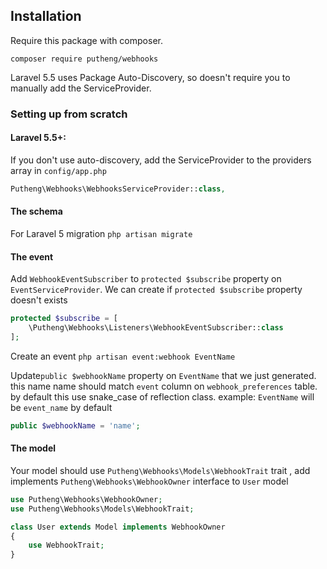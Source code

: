 Installation
------------

Require this package with composer.
```
composer require putheng/webhooks
```

Laravel 5.5 uses Package Auto-Discovery, so doesn't require you to manually add the ServiceProvider.

### Setting up from scratch

#### Laravel 5.5+:
If you don't use auto-discovery, add the ServiceProvider to the providers array in `config/app.php`
```php
Putheng\Webhooks\WebhooksServiceProvider::class,
```

#### The schema
For Laravel 5 migration
`php artisan migrate`

#### The event
Add `WebhookEventSubscriber` to `protected $subscribe` property on `EventServiceProvider`.
We can create if `protected $subscribe` property doesn't exists
```php
protected $subscribe = [
    \Putheng\Webhooks\Listeners\WebhookEventSubscriber::class
];
```

Create an event
`php artisan event:webhook EventName`

Update`public $webhookName` property on `EventName` that we just generated.
this name name should match `event` column on `webhook_preferences` table.
by default this use snake_case of reflection class. example: `EventName` will be `event_name` by default 
```php
public $webhookName = 'name';
```

#### The model
Your model should use `Putheng\Webhooks\Models\WebhookTrait` trait , 
add implements `Putheng\Webhooks\WebhookOwner` interface to `User` model
```php
use Putheng\Webhooks\WebhookOwner;
use Putheng\Webhooks\Models\WebhookTrait;

class User extends Model implements WebhookOwner
{
    use WebhookTrait;
}
```